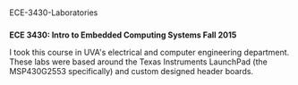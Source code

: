 ###
ECE-3430-Laboratories
###

**ECE 3430: Intro to Embedded Computing Systems Fall 2015**

I took this course in UVA's electrical and computer engineering department. These labs were based around the Texas Instruments LaunchPad
(the MSP430G2553 specifically) and custom designed header boards.
